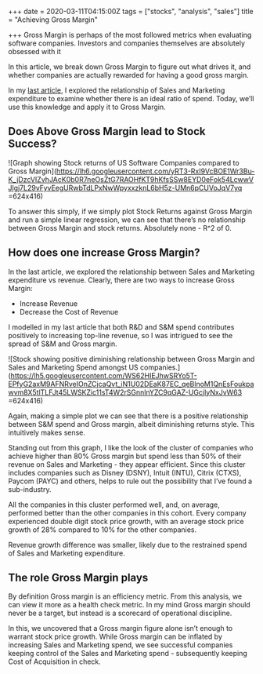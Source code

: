 +++
date = 2020-03-11T04:15:00Z
tags = ["stocks", "analysis", "sales"]
title = "Achieving Gross Margin"

+++
Gross Margin is perhaps of the most followed metrics when evaluating software companies. Investors and companies themselves are absolutely obsessed with it

In this article, we break down Gross Margin to figure out what drives it, and whether companies are actually rewarded for having a good gross margin.

In my [last article](https://jamesmalcolm.me/posts/balancing-research-and-sales-spend/), I explored the relationship of Sales and Marketing expenditure to examine whether there is an ideal ratio of spend. Today, we’ll use this knowledge and apply it to Gross Margin.

## **Does Above Gross Margin lead to Stock Success?**

![Graph showing Stock returns of US Software Companies compared to Gross Margin](https://lh6.googleusercontent.com/yRT3-RxI9VcBOE1Wr3Bu-K_jDzcVIZvhJAcK0b0R7neOsZtG7RAOHfKT9hKfsSSw8EYD0eFok54LcwwVJlgj7L29vFyvEegURwbTdLPxNwWpyxxzknL6bH5z-UMn6pCUVoJqV7yq =624x416)

To answer this simply, if we simply plot Stock Returns against Gross Margin and run a simple linear regression, we can see that there’s no relationship between Gross Margin and stock returns. Absolutely none - R^2 of 0.

## **How does one increase Gross Margin?**

In the last article, we explored the relationship between Sales and Marketing expenditure vs revenue. Clearly, there are two ways to increase Gross Margin:

* Increase Revenue
* Decrease the Cost of Revenue

I modelled in my last article that both R&D and S&M spend contributes positively to increasing top-line revenue, so I was intrigued to see the spread of S&M and Gross margin.

![Stock showing positive diminishing relationship between Gross Margin and Sales and Marketing Spend amongst US companies.](https://lh5.googleusercontent.com/WS62HIEJhwSRYo5T-EPfyG2axM9AFNRveIOnZCjcaQvt_iN1U02DEaK87EC_qeBlnoM1QnEsFoukpawvm8X5tlTLFJt45LWSKZic11sT4W2rSGnnlnYZC9qGAZ-UGcjIyNxJvW63 =624x416)

Again, making a simple plot we can see that there is a positive relationship between S&M spend and Gross margin, albeit diminishing returns style. This intuitively makes sense.

Standing out from this graph, I like the look of the cluster of companies who achieve higher than 80% Gross margin but spend less than 50% of their revenue on Sales and Marketing - they appear efficient. Since this cluster includes companies such as Disney (DSNY), Intuit (INTU), Citrix (CTXS), Paycom (PAYC) and others, helps to rule out the possibility that I’ve found a sub-industry.

All the companies in this cluster performed well, and, on average, performed better than the other companies in this cohort. Every company experienced double digit stock price growth, with an average stock price growth of 28% compared to 10% for the other companies.

Revenue growth difference was smaller, likely due to the restrained spend of Sales and Marketing expenditure.

## **The role Gross Margin plays**

By definition Gross margin is an efficiency metric. From this analysis, we can view it more as a health check metric. In my mind Gross margin should never be a target, but instead is a scorecard of operational discipline.

In this, we uncovered that a Gross margin figure alone isn’t enough to warrant stock price growth. While Gross margin can be inflated by increasing Sales and Marketing spend, we see successful companies keeping control of the Sales and Marketing spend - subsequently keeping Cost of Acquisition in check.